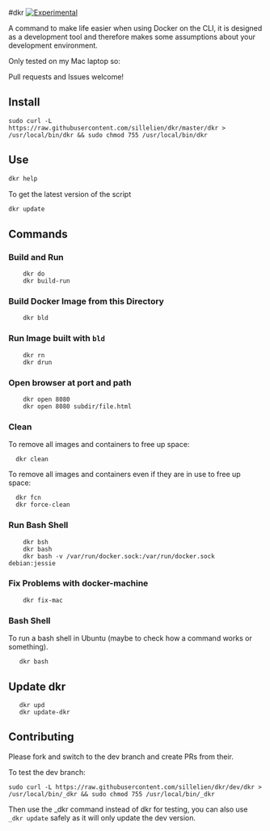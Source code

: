 #dkr [![Experimental](https://img.shields.io/badge/Status-Experimental_or_POC-red.svg?style=flat)](http://github.com/sillelien/dkr)

A command to make life easier when using Docker on the CLI, it is designed as a development tool and therefore makes some assumptions about your development environment.

Only tested on my Mac laptop so:

Pull requests and Issues welcome!

## Install
```
sudo curl -L https://raw.githubusercontent.com/sillelien/dkr/master/dkr > /usr/local/bin/dkr && sudo chmod 755 /usr/local/bin/dkr
```

## Use

```bash
dkr help
```

To get the latest version of the script

```bash
dkr update
```

## Commands

### Build and Run

```
    dkr do
    dkr build-run
```

### Build Docker Image from this Directory

```
    dkr bld
```    

### Run Image built with `bld`

```
    dkr rn
    dkr drun
```    
    
### Open browser at port and path
    
```
    dkr open 8080
    dkr open 8080 subdir/file.html
```

### Clean

To remove all images and containers to free up space:

```
  dkr clean
```  


To remove all images and containers even if they are in use to free up space:

```
  dkr fcn
  dkr force-clean
```  

### Run Bash Shell

```
    dkr bsh
    dkr bash
    dkr bash -v /var/run/docker.sock:/var/run/docker.sock debian:jessie
```    


### Fix Problems with docker-machine 

```
    dkr fix-mac
```    

### Bash Shell

To run a bash shell in Ubuntu (maybe to check how a command works or something).

```
   dkr bash
```   

## Update dkr

```
   dkr upd
   dkr update-dkr
```
      
## Contributing

Please fork and switch to the dev branch and create PRs from their.

To test the dev branch:

```
sudo curl -L https://raw.githubusercontent.com/sillelien/dkr/dev/dkr > /usr/local/bin/_dkr && sudo chmod 755 /usr/local/bin/_dkr
```

Then use the _dkr command instead of dkr for testing, you can also use `_dkr update` safely as it will only update the dev version.

